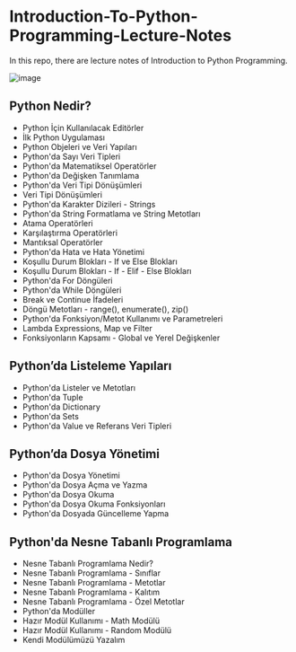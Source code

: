 # Introduction-To-Python-Programming-Lecture-Notes
In this repo, there are lecture notes of Introduction to Python Programming.

![image](https://github.com/SevdanurGENC/Introduction-To-Python-Programming-Lecture-Notes/assets/5441882/5b8c91dd-6e3d-4447-b031-63c62bc444bf)
 
## Python Nedir?
- Python İçin Kullanılacak Editörler
- İlk Python Uygulaması
- Python Objeleri ve Veri Yapıları
- Python'da Sayı Veri Tipleri
- Python'da Matematiksel Operatörler
- Python'da Değişken Tanımlama
- Python'da Veri Tipi Dönüşümleri
- Veri Tipi Dönüşümleri
- Python'da Karakter Dizileri - Strings
- Python'da String Formatlama ve String Metotları
- Atama Operatörleri
- Karşılaştırma Operatörleri
- Mantıksal Operatörler
- Python'da Hata ve Hata Yönetimi
- Koşullu Durum Blokları - If ve Else Blokları
- Koşullu Durum Blokları - If - Elif - Else Blokları
- Python'da For Döngüleri
- Python'da While Döngüleri
- Break ve Continue İfadeleri
- Döngü Metotları - range(), enumerate(), zip()
- Python'da Fonksiyon/Metot Kullanımı ve Parametreleri
- Lambda Expressions, Map ve Filter
- Fonksiyonların Kapsamı - Global ve Yerel Değişkenler
 
## Python’da Listeleme Yapıları
- Python'da Listeler ve Metotları
- Python'da Tuple
- Python'da Dictionary
- Python'da Sets
- Python'da Value ve Referans Veri Tipleri
 
## Python’da Dosya Yönetimi
- Python'da Dosya Yönetimi
- Python'da Dosya Açma ve Yazma
- Python'da Dosya Okuma
- Python'da Dosya Okuma Fonksiyonları
- Python'da Dosyada Güncelleme Yapma
 
## Python'da Nesne Tabanlı Programlama
- Nesne Tabanlı Programlama Nedir?
- Nesne Tabanlı Programlama - Sınıflar
- Nesne Tabanlı Programlama - Metotlar
- Nesne Tabanlı Programlama - Kalıtım
- Nesne Tabanlı Programlama - Özel Metotlar
- Python'da Modüller  
- Hazır Modül Kullanımı - Math Modülü
- Hazır Modül Kullanımı - Random Modülü
- Kendi Modülümüzü Yazalım
